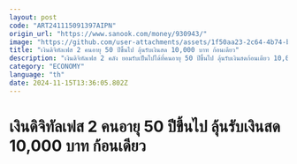 ```yaml
---
layout: post
code: "ART241115091397AIPN"
origin_url: "https://www.sanook.com/money/930943/"
image: "https://github.com/user-attachments/assets/1f50aa23-2c64-4b74-b8dd-6559e6375a72"
title: "เงินดิจิทัลเฟส 2 คนอายุ 50 ปีขึ้นไป ลุ้นรับเงินสด 10,000 บาท ก้อนเดียว"
description: "เงินดิจิทัลเฟส 2 คลัง ยอมรับเป็นไปได้ที่คนอายุ 50 ปีขึ้นไป ลุ้นรับเงินสดก้อนเดียว 10,000 บาท เตรียมชงเข้าบอร์ดกระตุ้นเศรษฐกิจ 19 พ.ย. 67"
category: "ECONOMY"
language: "th"
date: 2024-11-15T13:36:05.802Z
---
```


# เงินดิจิทัลเฟส 2 คนอายุ 50 ปีขึ้นไป ลุ้นรับเงินสด 10,000 บาท ก้อนเดียว